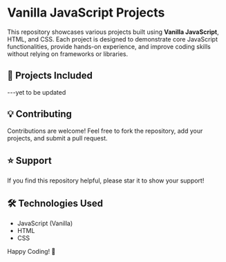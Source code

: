 # Vanilla JavaScript Projects

This repository showcases various projects built using **Vanilla JavaScript**, HTML, and CSS. Each project is designed to demonstrate core JavaScript functionalities, provide hands-on experience, and improve coding skills without relying on frameworks or libraries.

## 📂 Projects Included

---yet to be updated

## 💡 Contributing
Contributions are welcome! Feel free to fork the repository, add your projects, and submit a pull request.

## ⭐ Support
If you find this repository helpful, please star it to show your support!

## 🛠️ Technologies Used
- JavaScript (Vanilla)
- HTML
- CSS

Happy Coding! 🎉



